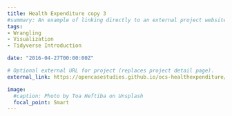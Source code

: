 ```yaml
---
title: Health Expenditure copy 3
#summary: An example of linking directly to an external project website using `external_link`.
tags:
- Wrangling
- Visualization
- Tidyverse Introduction

date: "2016-04-27T00:00:00Z"

# Optional external URL for project (replaces project detail page).
external_link: https://opencasestudies.github.io/ocs-healthexpenditure/ocs-healthexpenditure.html

image:
  #caption: Photo by Toa Heftiba on Unsplash
  focal_point: Smart
---
```

